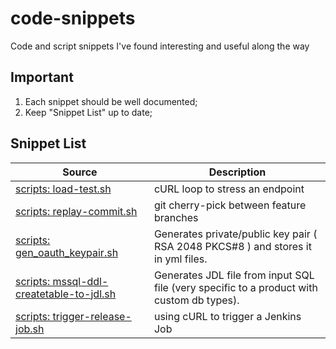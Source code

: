 # code-snippets

Code and script snippets I've found interesting and useful along the way

## Important

1. Each snippet should be well documented;
2. Keep "Snippet List" up to date;

## Snippet List

| Source | Description |
|----------|-----------|
| [scripts: load-test.sh](/scripts/load-test.sh) | cURL loop to stress an endpoint |
| [scripts: replay-commit.sh](/scripts/replay-commit.sh) | git cherry-pick between feature branches |
| [scripts: gen_oauth_keypair.sh](/scripts/gen_oauth_keypair.sh) | Generates private/public key pair ( RSA 2048 PKCS#8 ) and stores it in yml files. |
| [scripts: mssql-ddl-createtable-to-jdl.sh](/scripts/mssql-ddl-createtable-to-jdl.sh) | Generates JDL file from input SQL file (very specific to a product with custom db types). |
| [scripts: trigger-release-job.sh](/scripts/trigger-release-job.sh) | using cURL to trigger a Jenkins Job |


